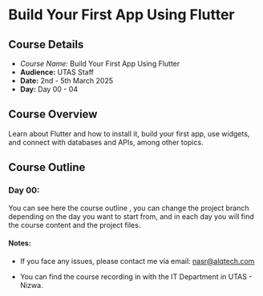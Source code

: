 # Build Your First App Using Flutter

## Course Details

- *Course Name:* Build Your First App Using Flutter
- **Audience:** UTAS Staff
- **Date:** 2nd - 5th March 2025
- **Day:** Day 00 - 04

## Course Overview

Learn about Flutter and how to install it, build your first app, use widgets, and connect with databases and APIs, among other topics.

## Course Outline

### Day 00: 
You can see here the course outline ,
you can change the project branch depending on the day you want to start from, and in each day you will find the course content and the project files.

#### Notes:

- If you face any issues, please contact me via email: nasr@alqtech.com

- You can find the course recording in with the IT Department in UTAS - Nizwa.





